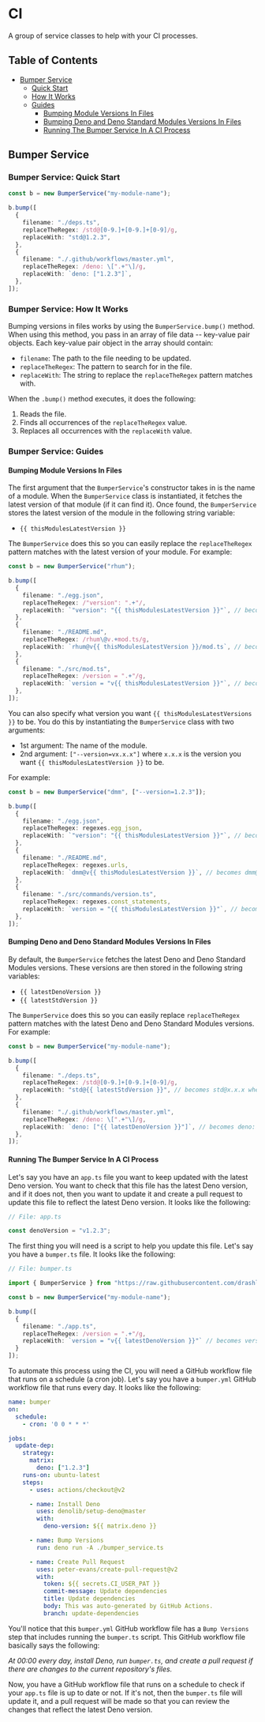# CI

A group of service classes to help with your CI processes.

## Table of Contents

* [Bumper Service](#bumper-service)
    * [Quick Start](#bumper-service-quick-start)
    * [How It Works](#bumper-service-how-it-works)
    * [Guides](#bumper-service-guides)
        * [Bumping Module Versions In Files](#bumping-module-versions-in-files)
        * [Bumping Deno and Deno Standard Modules Versions In Files](#bumping-deno-and-deno-standard-modules-versions-in-files)
        * [Running The Bumper Service In A CI Process](#running-the-bumper-service-in-a-ci-process)

## Bumper Service

### Bumper Service: Quick Start

```typescript
const b = new BumperService("my-module-name");

b.bump([
  {
    filename: "./deps.ts",
    replaceTheRegex: /std@[0-9.]+[0-9.]+[0-9]/g,
    replaceWith: "std@1.2.3",
  },
  {
    filename: "./.github/workflows/master.yml",
    replaceTheRegex: /deno: \[".+"\]/g,
    replaceWith: `deno: ["1.2.3"]`,
  },
]);
```

### Bumper Service: How It Works

Bumping versions in files works by using the `BumperService.bump()` method. When using this method, you pass in an array of file data -- key-value pair objects. Each key-value pair object in the array should contain:

* `filename`: The path to the file needing to be updated.
* `replaceTheRegex`: The pattern to search for in the file.
* `replaceWith`: The string to replace the `replaceTheRegex` pattern matches with.

When the `.bump()` method executes, it does the following:

1. Reads the file.
2. Finds all occurrences of the `replaceTheRegex` value.
3. Replaces all occurrences with the `replaceWith` value.

### Bumper Service: Guides

#### Bumping Module Versions In Files

The first argument that the `BumperService`'s constructor takes in is the name of a module. When the `BumperService` class is instantiated, it fetches the latest version of that module (if it can find it). Once found, the `BumperService` stores the latest version of the module in the following string variable:

* `{{ thisModulesLatestVersion }}`

The `BumperService` does this so you can easily replace the `replaceTheRegex` pattern matches with the latest version of your module. For example:

```typescript
const b = new BumperService("rhum");

b.bump([
  {
    filename: "./egg.json",
    replaceTheRegex: /"version": ".+"/,
    replaceWith: `"version": "{{ thisModulesLatestVersion }}"`, // becomes "version": "1.2.3"
  },
  {
    filename: "./README.md",
    replaceTheRegex: /rhum\@v.+mod.ts/g,
    replaceWith: `rhum@v{{ thisModulesLatestVersion }}/mod.ts`, // becomes rhum@v1.2.3/mod.ts
  },
  {
    filename: "./src/mod.ts",
    replaceTheRegex: /version = ".+"/g,
    replaceWith: `version = "v{{ thisModulesLatestVersion }}"`, // becomes version = "v1.2.3."
  },
]);
```

You can also specify what version you want `{{ thisModulesLatestVersions }}` to be. You do this by instantiating the `BumperService` class with two arguments:

* 1st argument: The name of the module.
* 2nd argument: `["--version=vx.x.x"]` where `x.x.x` is the version you want `{{ thisModulesLatestVersion }}` to be.

For example:

```typescript
const b = new BumperService("dmm", ["--version=1.2.3"]);

b.bump([
  {
    filename: "./egg.json",
    replaceTheRegex: regexes.egg_json,
    replaceWith: `"version": "{{ thisModulesLatestVersion }}"`, // becomes "version": "1.2.3"
  },
  {
    filename: "./README.md",
    replaceTheRegex: regexes.urls,
    replaceWith: `dmm@v{{ thisModulesLatestVersion }}`, // becomes dmm@v1.2.3
  },
  {
    filename: "./src/commands/version.ts",
    replaceTheRegex: regexes.const_statements,
    replaceWith: `version = "{{ thisModulesLatestVersion }}"`, // becomes version = "1.2.3."
  },
]);
```

#### Bumping Deno and Deno Standard Modules Versions In Files

By default, the `BumperService` fetches the latest Deno and Deno Standard Modules versions. These versions are then stored in the following string variables:

* `{{ latestDenoVersion }}`
* `{{ latestStdVersion }}`

The `BumperService` does this so you can easily replace `replaceTheRegex` pattern matches with the latest Deno and Deno Standard Modules versions. For example:

```typescript
const b = new BumperService("my-module-name");

b.bump([
  {
    filename: "./deps.ts",
    replaceTheRegex: /std@[0-9.]+[0-9.]+[0-9]/g,
    replaceWith: "std@{{ latestStdVersion }}", // becomes std@x.x.x where x.x.x is the latest Deno Standard Modules version
  },
  {
    filename: "./.github/workflows/master.yml",
    replaceTheRegex: /deno: \[".+"\]/g,
    replaceWith: `deno: ["{{ latestDenoVersion }}"]`, // becomes deno: ["x.x.x"] where x.x.x is the latest Deno version
  },
]);
```

#### Running The Bumper Service In A CI Process

Let's say you have an `app.ts` file you want to keep updated with the latest Deno version. You want to check that this file has the latest Deno version, and if it does not, then you want to update it and create a pull request to update this file to reflect the latest Deno version. It looks like the following:

```typescript
// File: app.ts

const denoVersion = "v1.2.3";
```

The first thing you will need is a script to help you update this file. Let's say you have a `bumper.ts` file. It looks like the following:

```typescript
// File: bumper.ts

import { BumperService } from "https://raw.githubusercontent.com/drashland/services/master/ci/bumper_service.ts";

const b = new BumperService("my-module-name");

b.bump([
  {
    filename: "./app.ts",
    replaceTheRegex: /version = ".+"/g,
    replaceWith: `version = "v{{ latestDenoVersion }}"` // becomes version = "vx.x.x" where x.x.x is the latest Deno version
  }
]);
```

To automate this process using the CI, you will need a GitHub workflow file that runs on a schedule (a cron job). Let's say you have a `bumper.yml` GitHub workflow file that runs every day. It looks like the following:

```yaml
name: bumper
on:
  schedule:
    - cron: '0 0 * * *'

jobs:
  update-dep:
    strategy:
      matrix:
        deno: ["1.2.3"]
    runs-on: ubuntu-latest
    steps:
      - uses: actions/checkout@v2

      - name: Install Deno
        uses: denolib/setup-deno@master
        with:
          deno-version: ${{ matrix.deno }}

      - name: Bump Versions
        run: deno run -A ./bumper_service.ts

      - name: Create Pull Request
        uses: peter-evans/create-pull-request@v2
        with:
          token: ${{ secrets.CI_USER_PAT }}
          commit-message: Update dependencies
          title: Update dependencies
          body: This was auto-generated by GitHub Actions.
          branch: update-dependencies
```

You'll notice that this `bumper.yml` GitHub workflow file has a `Bump Versions` step that includes running the `bumper.ts` script. This GitHub workflow file basically says the following:

_At 00:00 every day, install Deno, run `bumper.ts`, and create a pull request if there are changes to the current repository's files._

Now, you have a GitHub workflow file that runs on a schedule to check if your `app.ts` file is up to date or not. If it's not, then the `bumper.ts` file will update it, and a pull request will be made so that you can review the changes that reflect the latest Deno version.
